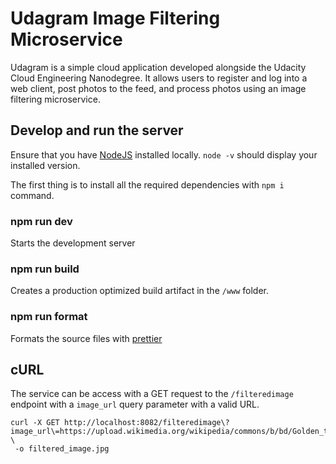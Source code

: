 # Udagram Image Filtering Microservice

Udagram is a simple cloud application developed alongside the Udacity Cloud Engineering Nanodegree. It allows users to register and log into a web client, post photos to the feed, and process photos using an image filtering microservice.


## Develop and run the server

Ensure that you have [NodeJS](https://nodejs.org/en/) installed locally. `node -v` should display your installed version.

The first thing is to install all the required dependencies with `npm i` command.

### npm run dev

Starts the development server

### npm run build

Creates a production optimized build artifact in the `/www` folder.

### npm run format

Formats the source files with [prettier](https://prettier.io)

## cURL

The service can be access with a GET request to the `/filteredimage` endpoint with a `image_url` query parameter with a valid URL.

```curl
curl -X GET http://localhost:8082/filteredimage\?image_url\=https://upload.wikimedia.org/wikipedia/commons/b/bd/Golden_tabby_and_white_kitten_n01.jpg \
 -o filtered_image.jpg
```